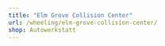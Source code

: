 ```yaml
---
title: "Elm Grove Collision Center"
url: /wheeling/elm-grove-collision-center/
shop: Autowerkstatt
---
```

